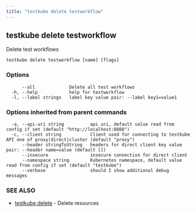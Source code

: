 ```yaml
---
title: "testkube delete testworkflow"
---
```

## testkube delete testworkflow

Delete test workflows

```
testkube delete testworkflow [name] [flags]
```

### Options

```
      --all             Delete all test workflows
  -h, --help            help for testworkflow
  -l, --label strings   label key value pair: --label key1=value1
```

### Options inherited from parent commands

```
  -a, --api-uri string          api uri, default value read from config if set (default "http://localhost:8088")
  -c, --client string           Client used for connecting to testkube API one of proxy|direct|cluster (default "proxy")
      --header stringToString   headers for direct client key value pair: --header name=value (default [])
      --insecure                insecure connection for direct client
      --namespace string        Kubernetes namespace, default value read from config if set (default "testkube")
      --verbose                 should I show additional debug messages
```

### SEE ALSO

* [testkube delete](testkube_delete.md)	 - Delete resources


